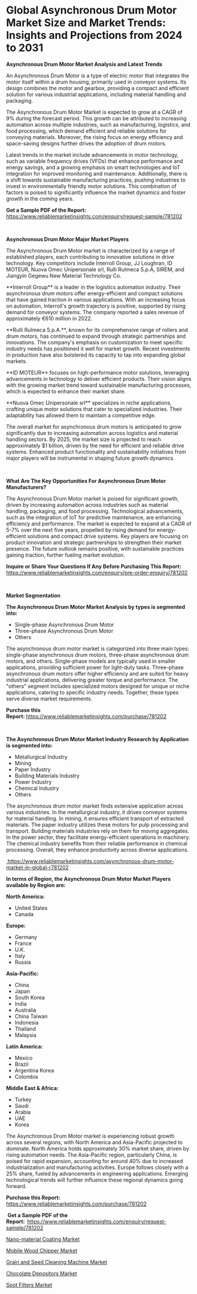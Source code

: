 <p><h1>Global Asynchronous Drum Motor Market Size and Market Trends: Insights and Projections from 2024 to 2031</h1></p><p><strong>Asynchronous Drum Motor Market Analysis and Latest Trends</strong></p>
<p><p>An Asynchronous Drum Motor is a type of electric motor that integrates the motor itself within a drum housing, primarily used in conveyor systems. Its design combines the motor and gearbox, providing a compact and efficient solution for various industrial applications, including material handling and packaging.</p><p>The Asynchronous Drum Motor Market is expected to grow at a CAGR of 9% during the forecast period. This growth can be attributed to increasing automation across multiple industries, such as manufacturing, logistics, and food processing, which demand efficient and reliable solutions for conveying materials. Moreover, the rising focus on energy efficiency and space-saving designs further drives the adoption of drum motors. </p><p>Latest trends in the market include advancements in motor technology, such as variable frequency drives (VFDs) that enhance performance and energy savings, and a growing emphasis on smart technologies and IoT integration for improved monitoring and maintenance. Additionally, there is a shift towards sustainable manufacturing practices, pushing industries to invest in environmentally friendly motor solutions. This combination of factors is poised to significantly influence the market dynamics and foster growth in the coming years.</p></p>
<p><strong>Get a Sample PDF of the Report:&nbsp;</strong> <a href="https://www.reliablemarketinsights.com/enquiry/request-sample/781202?utm_campaign=1584&utm_medium=2&utm_source=Github&utm_content=ia&utm_term=15102024&utm_id=asynchronous-drum-motor">https://www.reliablemarketinsights.com/enquiry/request-sample/781202</a></p>
<p>&nbsp;</p>
<p><strong>Asynchronous Drum Motor Major Market Players</strong></p>
<p><p>The Asynchronous Drum Motor market is characterized by a range of established players, each contributing to innovative solutions in drive technology. Key competitors include Interroll Group, JJ Loughran, ID MOTEUR, Nuova Omec Unipersonale srl, Rulli Rulmeca S.p.A, SIREM, and Jiangyin Gegewu New Material Technology Co.</p><p>**Interroll Group** is a leader in the logistics automation industry. Their asynchronous drum motors offer energy-efficient and compact solutions that have gained traction in various applications. With an increasing focus on automation, Interroll's growth trajectory is positive, supported by rising demand for conveyor systems. The company reported a sales revenue of approximately €610 million in 2022.</p><p>**Rulli Rulmeca S.p.A.**, known for its comprehensive range of rollers and drum motors, has continued to expand through strategic partnerships and innovations. The company's emphasis on customization to meet specific industry needs has positioned it well for market growth. Recent investments in production have also bolstered its capacity to tap into expanding global markets.</p><p>**ID MOTEUR** focuses on high-performance motor solutions, leveraging advancements in technology to deliver efficient products. Their vision aligns with the growing market trend toward sustainable manufacturing processes, which is expected to enhance their market share.</p><p>**Nuova Omec Unipersonale srl** specializes in niche applications, crafting unique motor solutions that cater to specialized industries. Their adaptability has allowed them to maintain a competitive edge.</p><p>The overall market for asynchronous drum motors is anticipated to grow significantly due to increasing automation across logistics and material handling sectors. By 2025, the market size is projected to reach approximately $1 billion, driven by the need for efficient and reliable drive systems. Enhanced product functionality and sustainability initiatives from major players will be instrumental in shaping future growth dynamics.</p></p>
<p>&nbsp;</p>
<p><strong>What Are The Key Opportunities For Asynchronous Drum Motor Manufacturers?</strong></p>
<p><p>The Asynchronous Drum Motor market is poised for significant growth, driven by increasing automation across industries such as material handling, packaging, and food processing. Technological advancements, such as the integration of IoT for predictive maintenance, are enhancing efficiency and performance. The market is expected to expand at a CAGR of 5-7% over the next five years, propelled by rising demand for energy-efficient solutions and compact drive systems. Key players are focusing on product innovation and strategic partnerships to strengthen their market presence. The future outlook remains positive, with sustainable practices gaining traction, further fueling market evolution.</p></p>
<p><strong>Inquire or Share Your Questions If Any Before Purchasing This Report:</strong> <a href="https://www.reliablemarketinsights.com/enquiry/pre-order-enquiry/781202?utm_campaign=1584&utm_medium=2&utm_source=Github&utm_content=ia&utm_term=15102024&utm_id=asynchronous-drum-motor">https://www.reliablemarketinsights.com/enquiry/pre-order-enquiry/781202</a></p>
<p>&nbsp;</p>
<p><strong>Market Segmentation</strong></p>
<p><strong>The Asynchronous Drum Motor Market Analysis by types is segmented into:</strong></p>
<p><ul><li>Single-phase Asynchronous Drum Motor</li><li>Three-phase Asynchronous Drum Motor</li><li>Others</li></ul></p>
<p><p>The asynchronous drum motor market is categorized into three main types: single-phase asynchronous drum motors, three-phase asynchronous drum motors, and others. Single-phase models are typically used in smaller applications, providing sufficient power for light-duty tasks. Three-phase asynchronous drum motors offer higher efficiency and are suited for heavy industrial applications, delivering greater torque and performance. The "others" segment includes specialized motors designed for unique or niche applications, catering to specific industry needs. Together, these types serve diverse market requirements.</p></p>
<p><strong>Purchase this Report:&nbsp;</strong><a href="https://www.reliablemarketinsights.com/purchase/781202?utm_campaign=1584&utm_medium=2&utm_source=Github&utm_content=ia&utm_term=15102024&utm_id=asynchronous-drum-motor">https://www.reliablemarketinsights.com/purchase/781202</a></p>
<p>&nbsp;</p>
<p><strong>The Asynchronous Drum Motor Market Industry Research by Application is segmented into:</strong></p>
<p><ul><li>Metallurgical Industry</li><li>Mining</li><li>Paper Industry</li><li>Building Materials Industry</li><li>Power Industry</li><li>Chemical Industry</li><li>Others</li></ul></p>
<p><p>The asynchronous drum motor market finds extensive application across various industries. In the metallurgical industry, it drives conveyor systems for material handling. In mining, it ensures efficient transport of extracted materials. The paper industry utilizes these motors for pulp processing and transport. Building materials industries rely on them for moving aggregates. In the power sector, they facilitate energy-efficient operations in machinery. The chemical industry benefits from their reliable performance in chemical processing. Overall, they enhance productivity across diverse applications.</p></p>
<p><a href="https://www.reliablemarketinsights.com/asynchronous-drum-motor-market-in-global-r781202?utm_campaign=1584&utm_medium=2&utm_source=Github&utm_content=ia&utm_term=15102024&utm_id=asynchronous-drum-motor">&nbsp;https://www.reliablemarketinsights.com/asynchronous-drum-motor-market-in-global-r781202</a></p>
<p><strong>In terms of Region, the Asynchronous Drum Motor Market Players available by Region are:</strong></p>
<p>
    <p> <strong> North America: </strong>
        <ul>
            <li>United States</li>
            <li>Canada</li>
        </ul>
        </p> 
    <p> <strong> Europe: </strong>
        <ul>
            <li>Germany</li>
            <li>France</li>
            <li>U.K.</li>
            <li>Italy</li>
            <li>Russia</li>
        </ul>
        </p> 
    <p> <strong> Asia-Pacific: </strong>
        <ul>
            <li>China</li>
            <li>Japan</li>
            <li>South Korea</li>
            <li>India</li>
            <li>Australia</li>
            <li>China Taiwan</li>
            <li>Indonesia</li>
            <li>Thailand</li>
            <li>Malaysia</li>
        </ul>
        </p> 
    <p> <strong> Latin America: </strong>
        <ul>
            <li>Mexico</li>
            <li>Brazil</li>
            <li>Argentina Korea</li>
            <li>Colombia</li>
        </ul>
        </p> 
    <p> <strong> Middle East & Africa: </strong>
        <ul>
            <li>Turkey</li>
            <li>Saudi</li>
            <li>Arabia</li>
            <li>UAE</li>
            <li>Korea</li>
        </ul>
    </p>
    </p>
<p><p>The Asynchronous Drum Motor market is experiencing robust growth across several regions, with North America and Asia-Pacific projected to dominate. North America holds approximately 30% market share, driven by rising automation needs. The Asia-Pacific region, particularly China, is poised for rapid expansion, accounting for around 40% due to increased industrialization and manufacturing activities. Europe follows closely with a 25% share, fueled by advancements in engineering applications. Emerging technological trends will further influence these regional dynamics going forward.</p></p>
<p><strong>Purchase this Report: </strong><a href="https://www.reliablemarketinsights.com/purchase/781202?utm_campaign=1584&utm_medium=2&utm_source=Github&utm_content=ia&utm_term=15102024&utm_id=asynchronous-drum-motor">https://www.reliablemarketinsights.com/purchase/781202</a></p>
<p>&nbsp;<strong>Get a Sample PDF of the Report:&nbsp;&nbsp;</strong><a href="https://www.reliablemarketinsights.com/enquiry/request-sample/781202?utm_campaign=1584&utm_medium=2&utm_source=Github&utm_content=ia&utm_term=15102024&utm_id=asynchronous-drum-motor">https://www.reliablemarketinsights.com/enquiry/request-sample/781202</a></p>
<p><strong></strong></p>
<p><p><a href="https://www.linkedin.com/pulse/driving-forces-global-nano-material-coating-market-trends-applications-3sgvf?utm_campaign=1584&utm_medium=2&utm_source=Github&utm_content=ia&utm_term=15102024&utm_id=asynchronous-drum-motor">Nano-material Coating Market</a></p><p><a href="https://github.com/tamvrosiya/Market-Research-Report-List-6/blob/main/mobile-wood-chipper-market.md?utm_campaign=1584&utm_medium=2&utm_source=Github&utm_content=ia&utm_term=15102024&utm_id=asynchronous-drum-motor">Mobile Wood Chipper Market</a></p><p><a href="https://www.linkedin.com/pulse/global-grain-seed-cleaning-machine-market-pulse-trends-growth-glxof?trk=public_post_embed_feed-article-content&utm_campaign=1584&utm_medium=2&utm_source=Github&utm_content=ia&utm_term=15102024&utm_id=asynchronous-drum-motor">Grain and Seed Cleaning Machine Market</a></p><p><a href="https://www.linkedin.com/pulse/chocolate-depositors-market-penetration-strategies-untapped-zcmef?trk=public_post_embed_feed-article-content&utm_campaign=1584&utm_medium=2&utm_source=Github&utm_content=ia&utm_term=15102024&utm_id=asynchronous-drum-motor">Chocolate Depositors Market</a></p><p><a href="https://www.linkedin.com/pulse/spot-filters-market-research-report-exploring-size-revenue-ttccf?trk=public_post_embed_feed-article-content&utm_campaign=1584&utm_medium=2&utm_source=Github&utm_content=ia&utm_term=15102024&utm_id=asynchronous-drum-motor">Spot Filters Market</a></p></p>